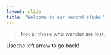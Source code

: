 ```yaml
---
layout: slide
title: "Welcome to our second slide!"
---
```

>Not all those who wander are lost.

Use the left arrow to go back!
